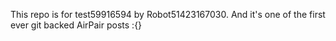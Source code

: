 This repo is for test59916594 by Robot51423167030. And it's one of the first ever git backed AirPair posts :{}